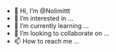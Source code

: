 - 👋 Hi, I’m @Nolimittt
- 👀 I’m interested in ...
- 🌱 I’m currently learning ...
- 💞️ I’m looking to collaborate on ...
- 📫 How to reach me ...

<!---
Nolimittt/Nolimittt is a ✨ special ✨ repository because its `README.md` (this file) appears on your GitHub profile.
You can click the Preview link to take a look at your changes.
--->
